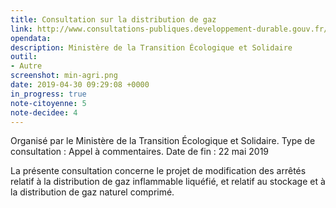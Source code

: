 ```yaml
---
title: Consultation sur la distribution de gaz
link: http://www.consultations-publiques.developpement-durable.gouv.fr/arrete-modifiant-l-arrete-ministeriel-du-30-aout-a1947.html
opendata: 
description: Ministère de la Transition Écologique et Solidaire
outil:
- Autre
screenshot: min-agri.png
date: 2019-04-30 09:29:08 +0000
in_progress: true
note-citoyenne: 5
note-decidee: 4
---
```


Organisé par le Ministère de la Transition Écologique et Solidaire. 
Type de consultation : Appel à commentaires. 
Date de fin : 22 mai 2019

La présente consultation concerne le projet de modification des arrêtés relatif à la distribution de gaz inflammable liquéfié, et relatif au stockage et à la distribution de gaz naturel comprimé.
